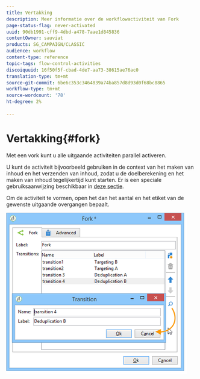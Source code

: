 ```yaml
---
title: Vertakking
description: Meer informatie over de workflowactiviteit van Fork
page-status-flag: never-activated
uuid: 90db1991-cff9-4dbd-a478-7aae1d845836
contentOwner: sauviat
products: SG_CAMPAIGN/CLASSIC
audience: workflow
content-type: reference
topic-tags: flow-control-activities
discoiquuid: 16f50f5f-cbad-4de7-aa73-38615ae76ac0
translation-type: tm+mt
source-git-commit: 6be6c353c3464839a74ba857d8d93d0f68bc8865
workflow-type: tm+mt
source-wordcount: '78'
ht-degree: 2%

---
```



# Vertakking{#fork}

Met een vork kunt u alle uitgaande activiteiten parallel activeren.

U kunt de activiteit bijvoorbeeld gebruiken in de context van het maken van inhoud en het verzenden van inhoud, zodat u de doelberekening en het maken van inhoud tegelijkertijd kunt starten. Er is een speciale gebruiksaanwijzing beschikbaar in [deze sectie](../../delivery/using/automating-via-workflows.md#creating-the-delivery-and-its-content).

Om de activiteit te vormen, open het dan het aantal en het etiket van de gewenste uitgaande overgangen bepaalt.

![](assets/s_user_segmentation_fork.png)
